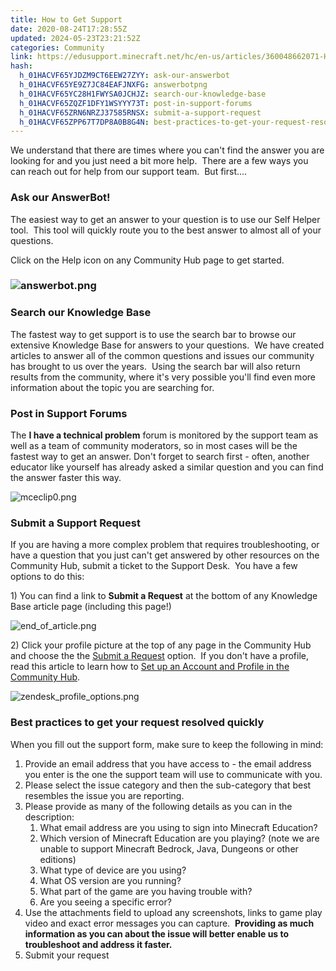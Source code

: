 ```yaml
---
title: How to Get Support
date: 2020-08-24T17:28:55Z
updated: 2024-05-23T23:21:52Z
categories: Community
link: https://edusupport.minecraft.net/hc/en-us/articles/360048662071-How-to-Get-Support
hash:
  h_01HACVF65YJDZM9CT6EEW27ZYY: ask-our-answerbot
  h_01HACVF65YE9Z7JC84EAFJNXFG: answerbotpng
  h_01HACVF65YC28H1FWYSA0JCHJZ: search-our-knowledge-base
  h_01HACVF65ZQZF1DFY1WSYYY73T: post-in-support-forums
  h_01HACVF65ZRN6NRZJ37585RNSX: submit-a-support-request
  h_01HACVF65ZPP67T7DP8A0B8G4N: best-practices-to-get-your-request-resolved-quickly
---
```


We understand that there are times where you can't find the answer you are looking for and you just need a bit more help.  There are a few ways you can reach out for help from our support team.  But first....

### Ask our AnswerBot!

The easiest way to get an answer to your question is to use our Self Helper tool.  This tool will quickly route you to the best answer to almost all of your questions.

Click on the Help icon on any Community Hub page to get started.

### ![answerbot.png](https://edusupport.minecraft.net/hc/article_attachments/11491587132436)

### Search our Knowledge Base

The fastest way to get support is to use the search bar to browse our extensive Knowledge Base for answers to your questions.  We have created articles to answer all of the common questions and issues our community has brought to us over the years.  Using the search bar will also return results from the community, where it's very possible you'll find even more information about the topic you are searching for.

### Post in Support Forums

The **I have a technical problem** forum is monitored by the support team as well as a team of community moderators, so in most cases will be the fastest way to get an answer. Don't forget to search first - often, another educator like yourself has already asked a similar question and you can find the answer faster this way. 

![mceclip0.png](https://edusupport.minecraft.net/hc/article_attachments/4411987186964)

### Submit a Support Request

If you are having a more complex problem that requires troubleshooting, or have a question that you just can't get answered by other resources on the Community Hub, submit a ticket to the Support Desk.  You have a few options to do this:

1\) You can find a link to **Submit a Request** at the bottom of any Knowledge Base article page (including this page!)

![end_of_article.png](https://edusupport.minecraft.net/hc/article_attachments/360066039571)

2\) Click your profile picture at the top of any page in the Community Hub and choose the the [Submit a Request](https://aka.ms/MEE_New_Request) option.  If you don't have a profile, read this article to learn how to [Set up an Account and Profile in the Community Hub](./How-to-Set-Up-an-Account-and-Profile-in-the-Support-Center.md).

![zendesk_profile_options.png](https://edusupport.minecraft.net/hc/article_attachments/360065832572)

### Best practices to get your request resolved quickly

When you fill out the support form, make sure to keep the following in mind:

1.  Provide an email address that you have access to - the email address you enter is the one the support team will use to communicate with you.
2.  Please select the issue category and then the sub-category that best resembles the issue you are reporting. 
3.  Please provide as many of the following details as you can in the description:
    1.  What email address are you using to sign into Minecraft Education?
    2.  Which version of Minecraft Education are you playing? (note we are unable to support Minecraft Bedrock, Java, Dungeons or other editions)
    3.  What type of device are you using?
    4.  What OS version are you running?
    5.  What part of the game are you having trouble with?
    6.  Are you seeing a specific error?
4.  Use the attachments field to upload any screenshots, links to game play video and exact error messages you can capture.  **Providing as much information as you can about the issue will better enable us to troubleshoot and address it faster.**
5.  Submit your request

